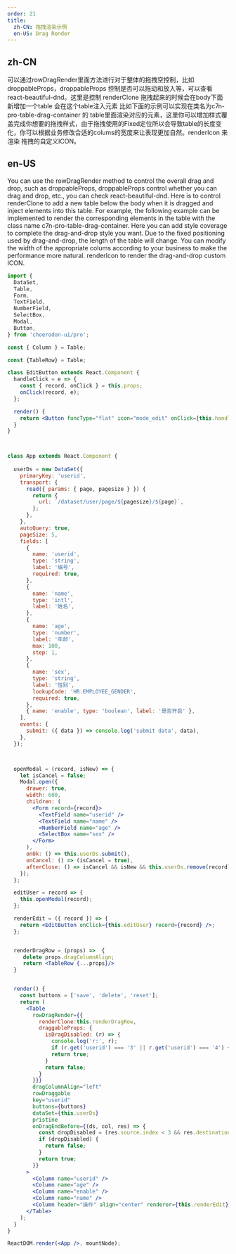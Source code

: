 ```yaml
---
order: 21
title:
  zh-CN: 拖拽渲染示例
  en-US: Drag Render
---
```


## zh-CN

可以通过rowDragRender里面方法进行对于整体的拖拽空控制，比如droppableProps，droppableProps 控制是否可以拖动和放入等，可以查看react-beautiful-dnd。这里是控制 renderClone 拖拽起来的时候会在body下面新增加一个table 会在这个table注入元素	比如下面的示例可以实现在类名为c7n-pro-table-drag-container 的 table里面渲染对应的元素，这里你可以增加样式覆盖完成你想要的拖拽样式，由于拖拽使用的Fixed定位所以会导致table的长度变化，你可以根据业务修改合适的colums的宽度来让表现更加自然。renderIcon 来渲染 拖拽的自定义ICON。


## en-US

You can use the rowDragRender method to control the overall drag and drop, such as droppableProps, droppableProps control whether you can drag and drop, etc., you can check react-beautiful-dnd. Here is to control renderClone to add a new table below the body when it is dragged and inject elements into this table. For example, the following example can be implemented to render the corresponding elements in the table with the class name c7n-pro-table-drag-container. Here you can add style coverage to complete the drag-and-drop style you want. Due to the fixed positioning used by drag-and-drop, the length of the table will change. You can modify the width of the appropriate colums according to your business to make the performance more natural. renderIcon to render the drag-and-drop custom ICON.

```jsx
import {
  DataSet,
  Table,
  Form,
  TextField,
  NumberField,
  SelectBox,
  Modal,
  Button,
} from 'choerodon-ui/pro';

const { Column } = Table;

const {TableRow} = Table;

class EditButton extends React.Component {
  handleClick = e => {
    const { record, onClick } = this.props;
    onClick(record, e);
  };

  render() {
    return <Button funcType="flat" icon="mode_edit" onClick={this.handleClick} size="small" />;
  }
}



class App extends React.Component {
  
  userDs = new DataSet({
    primaryKey: 'userid',
    transport: {
      read({ params: { page, pagesize } }) {
        return {
          url: `/dataset/user/page/${pagesize}/${page}`,
        };
      },
    },
    autoQuery: true,
    pageSize: 5,
    fields: [
      {
        name: 'userid',
        type: 'string',
        label: '编号',
        required: true,
      },
      {
        name: 'name',
        type: 'intl',
        label: '姓名',
      },
      {
        name: 'age',
        type: 'number',
        label: '年龄',
        max: 100,
        step: 1,
      },
      {
        name: 'sex',
        type: 'string',
        label: '性别',
        lookupCode: 'HR.EMPLOYEE_GENDER',
        required: true,
      },
      { name: 'enable', type: 'boolean', label: '是否开启' },
    ],
    events: {
      submit: ({ data }) => console.log('submit data', data),
    },
  });



  openModal = (record, isNew) => {
    let isCancel = false;
    Modal.open({
      drawer: true,
      width: 600,
      children: (
        <Form record={record}>
          <TextField name="userid" />
          <TextField name="name" />
          <NumberField name="age" />
          <SelectBox name="sex" />
        </Form>
      ),
      onOk: () => this.userDs.submit(),
      onCancel: () => (isCancel = true),
      afterClose: () => isCancel && isNew && this.userDs.remove(record),
    });
  };

  editUser = record => {
    this.openModal(record);
  };

  renderEdit = ({ record }) => {
    return <EditButton onClick={this.editUser} record={record} />;
  };


  renderDragRow = (props) =>  {
     delete props.dragColumnAlign;
     return <TableRow {...props}/>
  }


  render() {
    const buttons = ['save', 'delete', 'reset'];
    return (
      <Table
        rowDragRender={{
          renderClone:this.renderDragRow,
          draggableProps: {
            isDragDisabled: (r) => {
              console.log('r:', r);
              if (r.get('userid') === '3' || r.get('userid') === '4') {
              return true;
            }
            return false;
          }
        }}}
        dragColumnAlign="left"
        rowDraggable 
        key="userid"
        buttons={buttons}
        dataSet={this.userDs}
        pristine
        onDragEndBefore={(ds, col, res) => {
          const dropDisabled = (res.source.index < 3 && res.destination.index >= 3) || (res.source.index > 4 && res.destination.index <= 4)
          if (dropDisabled) {
            return false;
          }
          return true;
        }}
      >
        <Column name="userid" />
        <Column name="age" />
        <Column name="enable" />
        <Column name="name" />
        <Column header="操作" align="center" renderer={this.renderEdit} lock="right" />
      </Table>
    );
  }
}

ReactDOM.render(<App />, mountNode);
```
